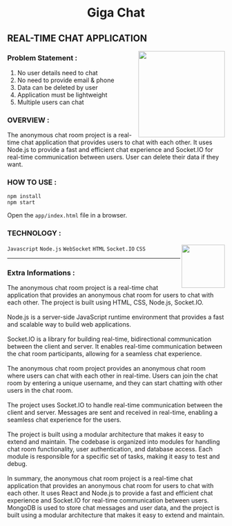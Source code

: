 <h1 align="center">Giga Chat</h1>

## REAL-TIME CHAT APPLICATION 

<img align='right' src="https://media.giphy.com/media/TdEbWYu236gDO9LRAx/giphy.gif" width="200">

### Problem Statement :

1.  No user details need to chat
2.  No need to provide email & phone 
3.  Data can be deleted by user
4.  Application must be lightweight 
5.  Multiple users can chat


### OVERVIEW :

The anonymous chat room project is a real-time chat application that provides users to chat with each other. It uses Node.js to provide a fast and efficient chat experience and Socket.IO for real-time communication between users. User can delete their data if they want.

### HOW TO USE :

```
npm install
npm start
```

Open the `app/index.html` file in a browser. 

### TECHNOLOGY :

<img align='right' src="https://user-images.githubusercontent.com/114053180/222348354-b0a6cbb5-f5d3-4337-8cda-0a5bbd66eced.png" width="100">

`Javascript` `Node.js` `WebSocket` `HTML` `Socket.IO` `CSS`

---

### Extra Informations :

<p>
The anonymous chat room project is a real-time chat application that provides an anonymous chat room for users to chat with each other. The project is built using HTML, CSS, Node.js, Socket.IO.
<br><br>
Node.js is a server-side JavaScript runtime environment that provides a fast and scalable way to build web applications.
<br><br>
Socket.IO is a library for building real-time, bidirectional communication between the client and server. It enables real-time communication between the chat room participants, allowing for a seamless chat experience.
<br><br>
The anonymous chat room project provides an anonymous chat room where users can chat with each other in real-time. Users can join the chat room by entering a unique username, and they can start chatting with other users in the chat room.
<br><br>
The project uses Socket.IO to handle real-time communication between the client and server. Messages are sent and received in real-time, enabling a seamless chat experience for the users.
<br><br>
The project is built using a modular architecture that makes it easy to extend and maintain. The codebase is organized into modules for handling chat room functionality, user authentication, and database access. Each module is responsible for a specific set of tasks, making it easy to test and debug.
<br><br>
In summary, the anonymous chat room project is a real-time chat application that provides an anonymous chat room for users to chat with each other. It uses React and Node.js to provide a fast and efficient chat experience and Socket.IO for real-time communication between users. MongoDB is used to store chat messages and user data, and the project is built using a modular architecture that makes it easy to extend and maintain.
</p>


